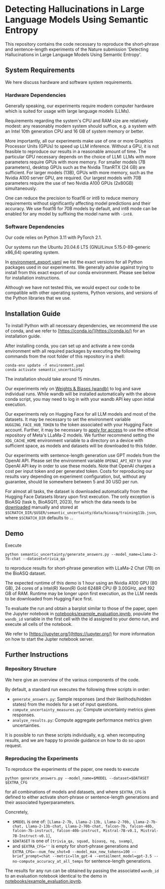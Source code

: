 # Detecting Hallucinations in Large Language Models Using Semantic Entropy

This repository contains the code necessary to reproduce the short-phrase and sentence-length experiments of the Nature submission 'Detecting Hallucinations in Large Language Models Using Semantic Entropy'.


## System Requirements

We here discuss hardware and software system requirements.

### Hardware Dependencies

Generally speaking, our experiments require modern computer hardware which is suited for usage with large language models (LLMs).

Requirements regarding the system's CPU and RAM size are relatively modest: any reasonably modern system should suffice, e.g. a system with an Intel 10th generation CPU and 16 GB of system memory or better.

More importantly, all our experiments make use of one or more Graphics Processor Units (GPUs) to speed up LLM inference.
Without a GPU, it is not feasible to reproduce our results in a reasonable amount of time.
The particular GPU necessary depends on the choice of LLM: LLMs with more parameters require GPUs with more memory.
For smaller models (7B parameters), desktop GPUs such as the Nvidia TitanRTX (24 GB) are sufficient.
For larger models (13B), GPUs with more memory, such as the Nvidia A100 server GPU, are required.
Our largest models with 70B parameters require the use of two Nvidia A100 GPUs (2x80GB) simultaneously.

One can reduce the precision to float16 or int8 to reduce memory requirements without significantly affecting model predictions and their accuracy.
We use float16 for 70B models by default, and int8 mode can be enabled for any model by suffixing the model name with `-int8`.


### Software Dependencies

Our code relies on Python 3.11 with PyTorch 2.1.

Our systems run the Ubuntu 20.04.6 LTS (GNU/Linux 5.15.0-89-generic x86_64) operating system.

In [environment_export.yaml](environment_export.yaml) we list the exact versions for all Python packages used in our experiments.
We generally advise against trying to install from this exact export of our conda environment.
Please see below for installation instructions.

Although we have not tested this, we would expect our code to be compatible with other operating systems, Python versions, and versions of the Python libraries that we use.


## Installation Guide


To install Python with all necessary dependencies, we recommend the use of conda, and we refer to [https://conda.io/](https://conda.io/) for an installation guide.


After installing conda, you can set up and activate a new conda environment with all required packages by executing the following commands from the root folder of this repository in a shell:


```
conda-env update -f environment.yaml
conda activate semantic_uncertainty
```

The installation should take around 15 minutes.

Our experiments rely on [Weights & Biases (wandb)](https://wandb.ai/) to log and save individual runs.
While wandb will be installed automatically with the above conda script, you may need to log in with your wandb API key upon initial execution.

Our experiments rely on Hugging Face for all LLM models and most of the datasets.
It may be necessary to set the environment variable `HUGGING_FACE_HUB_TOKEN` to the token associated with your Hugging Face account.
Further, it may be necessary to [apply for access](https://huggingface.co/meta-llama) to use the official repository of Meta's LLaMa-2 models.
We further recommend setting the `XDG_CACHE_HOME` environment variable to a directory on a device with sufficient space, as models and datasets will be downloaded to this folder.


Our experiments with sentence-length generation use GPT models from the OpenAI API.
Please set the environment variable `OPENAI_API_KEY` to your OpenAI API key in order to use these models.
Note that OpenAI charges a cost per input token and per generated token.
Costs for reproducing our results vary depending on experiment configuration, but, without any guarantee, should lie somewhere between 5 and 30 USD per run.


For almost all tasks, the dataset is downloaded automatically from the Hugging Face Datasets library upon first execution.
The only exception is BioASQ (task b, BioASQ11, 2023), for which the data needs to be [downloaded](http://participants-area.bioasq.org/datasets) manually and stored at `$SCRATCH_DIR/$USER/semantic_uncertainty/data/bioasq/training11b.json`, where `$SCRATCH_DIR` defaults to `.`.



## Demo

Execute

```
python semantic_uncertainty/generate_answers.py --model_name=Llama-2-7b-chat --dataset=trivia_qa
```

to reproduce results for short-phrase generation with LLaMa-2 Chat (7B) on the BioASQ dataset.

The expected runtime of this demo is 1 hour using an Nvidia A100 GPU (80 GB), 24 cores of a Intel(R) Xeon(R) Gold 6248R CPU @ 3.00GHz, and 192 GB of RAM.
Runtime may be longer upon first execution, as the LLM needs to be downloaded from Hugging Face first.

To evaluate the run and obtain a barplot similar to those of the paper, open the Jupyter notebook in [notebooks/example_evaluation.ipynb](notebooks/example_evaluation.ipynb), populate the `wandb_id` variable in the first cell with the id assigned to your demo run, and execute all cells of the notebook.


We refer to [https://jupyter.org/](https://jupyter.org/) for more information on how to start the Jupter notebook server.


## Further Instructions


### Repository Structure

We here give an overview of the various components of the code.

By default, a standard run executes the following three scripts in order:

* `generate_answers.py`: Sample responses (and their likelihods/hidden states) from the models for a set of input questions.
* `compute_uncertainty_measures.py`: Compute uncertainty metrics given responses.
* `analyze_results.py`: Compute aggregate performance metrics given uncertainties.

It is possible to run these scripts individually, e.g. when recomputing results, and we are happy to provide guidance on how to do so upon request.


### Reproducing the Experiments

To reproduce the experiments of the paper, one needs to execute

```
python generate_answers.py --model_name=$MODEL --dataset=$DATASET $EXTRA_CFG
```

for all combinations of models and datasets, and where `$EXTRA_CFG` is defined to either activate short-phrase or sentence-length generations and their associated hyperparameters.

Concretely,

* `$MODEL` is one of: `[Llama-2-7b, Llama-2-13b, Llama-2-70b, Llama-2-7b-chat, Llama-2-13b-chat, Llama-2-70b-chat, falcon-7b, falcon-40b, falcon-7b-instruct, falcon-40b-instruct, Mistral-7B-v0.1, Mistral-7B-Instruct-v0.1]`,
* `$DATASET` is one of `[trivia_qa, squad, bioasq, nq, svamp]`,
* and `$EXTRA_CFG=''` is empty for short-phrase generations and `EXTRA_CFG=--num_few_shot=0 --model_max_new_tokens=100 --brief_prompt=chat --metric=llm_gpt-4 --entailment_model=gpt-3.5 --no-compute_accuracy_at_all_temps` for sentence-length generations.


The results for any run can be obtained by passing the associated `wandb_id` to an evaluation notebook identical to the demo in [notebooks/example_evaluation.ipynb](notebooks/example_evaluation.ipynb).
